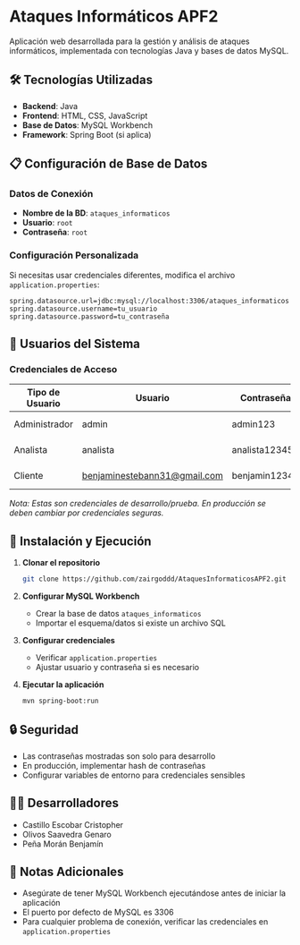 # Ataques Informáticos APF2

Aplicación web desarrollada para la gestión y análisis de ataques informáticos, implementada con tecnologías Java y bases de datos MySQL.

## 🛠️ Tecnologías Utilizadas

- **Backend**: Java
- **Frontend**: HTML, CSS, JavaScript
- **Base de Datos**: MySQL Workbench
- **Framework**: Spring Boot (si aplica)

## 📋 Configuración de Base de Datos

### Datos de Conexión
- **Nombre de la BD**: `ataques_informaticos`
- **Usuario**: `root`
- **Contraseña**: `root`

### Configuración Personalizada
Si necesitas usar credenciales diferentes, modifica el archivo `application.properties`:

```properties
spring.datasource.url=jdbc:mysql://localhost:3306/ataques_informaticos
spring.datasource.username=tu_usuario
spring.datasource.password=tu_contraseña
```

## 👥 Usuarios del Sistema

### Credenciales de Acceso

| Tipo de Usuario | Usuario | Contraseña | Rol/Permisos |
|----------------|---------|------------|--------------|
| Administrador  | admin   | admin123   | Acceso completo |
| Analista       | analista | analista12345 | Análisis limitado |
| Cliente        | benjaminestebann31@gmail.com | benjamin12345 | Acceso de solo lectura |

*Nota: Estas son credenciales de desarrollo/prueba. En producción se deben cambiar por credenciales seguras.*

## 🚀 Instalación y Ejecución

1. **Clonar el repositorio**
   ```bash
   git clone https://github.com/zairgoddd/AtaquesInformaticosAPF2.git
   ```

2. **Configurar MySQL Workbench**
   - Crear la base de datos `ataques_informaticos`
   - Importar el esquema/datos si existe un archivo SQL

3. **Configurar credenciales**
   - Verificar `application.properties`
   - Ajustar usuario y contraseña si es necesario

4. **Ejecutar la aplicación**
   ```bash
   mvn spring-boot:run
   ```

## 🔒 Seguridad

- Las contraseñas mostradas son solo para desarrollo
- En producción, implementar hash de contraseñas
- Configurar variables de entorno para credenciales sensibles

## 👨‍💻 Desarrolladores

- Castillo Escobar Cristopher 
- Olivos Saavedra Genaro
- Peña Morán Benjamín

## 📝 Notas Adicionales

- Asegúrate de tener MySQL Workbench ejecutándose antes de iniciar la aplicación
- El puerto por defecto de MySQL es 3306
- Para cualquier problema de conexión, verificar las credenciales en `application.properties`
